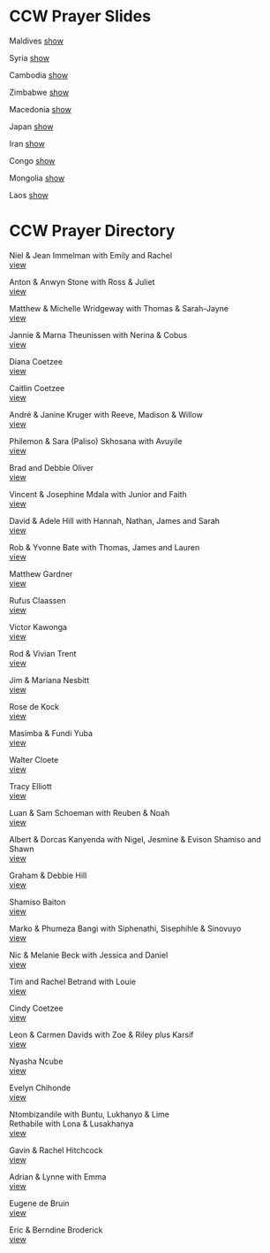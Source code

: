 # CCW Prayer Slides

Maldives [show](http://kyk.kiekies.net/?src=https://ccwaterkloof.github.io/prayer/slides/maldives.md)

Syria [show](http://kyk.kiekies.net/?src=https://ccwaterkloof.github.io/prayer/slides/syria.md)

Cambodia [show](http://kyk.kiekies.net/?src=https://ccwaterkloof.github.io/prayer/slides/cambodia.md)

Zimbabwe [show](http://kyk.kiekies.net/?src=https://ccwaterkloof.github.io/prayer/slides/zimbabwe.md)

Macedonia [show](http://kyk.kiekies.net/?src=https://ccwaterkloof.github.io/prayer/slides/macedonia.md)

Japan [show](http://kyk.kiekies.net/?src=https://ccwaterkloof.github.io/prayer/slides/japan.md)

Iran [show](http://kyk.kiekies.net/?src=https://ccwaterkloof.github.io/prayer/slides/iran.md)

Congo [show](http://kyk.kiekies.net/?src=https://ccwaterkloof.github.io/prayer/slides/congo.md)

Mongolia [show](http://kyk.kiekies.net/?src=https://ccwaterkloof.github.io/prayer/slides/mongolia.md)

Laos [show](http://kyk.kiekies.net/?src=https://ccwaterkloof.github.io/prayer/slides/laos.md)

# CCW Prayer Directory

Niel &amp; Jean Immelman with Emily and Rachel  
[view](/directory/immelman.jpg)  

Anton &amp; Anwyn Stone with Ross &amp; Juliet  
[view](/directory/stone.jpg)  

Matthew &amp; Michelle Wridgeway with Thomas &amp; Sarah-Jayne  
[view](/directory/wridgway.jpg)  

Jannie &amp; Marna Theunissen with Nerina &amp; Cobus  
[view](/directory/theunissen.jpg)  

Diana Coetzee  
[view](/directory/coetzeediana.jpg)  

Caitlin Coetzee  
[view](/directory/coetzeecaitlin.jpg)  

Andr&eacute; &amp; Janine Kruger with Reeve, Madison &amp; Willow  
[view](/directory/kruger.jpg)  

Philemon &amp; Sara (Paliso) Skhosana with Avuyile  
[view](/directory/sikhosana.jpg)  

Brad and Debbie Oliver  
[view](/directory/oliver.jpg)  

Vincent &amp; Josephine Mdala with Junior and Faith  
[view](/directory/mdala.jpg)  

David &amp; Adele Hill with Hannah, Nathan, James and Sarah  
[view](/directory/hill.jpg)  

Rob &amp; Yvonne Bate with Thomas, James and Lauren  
[view](/directory/bate.jpg)  

Matthew Gardner  
[view](/directory/matthew.jpg)  

Rufus Claassen  
[view](/directory/claassen.jpg)  

Victor Kawonga  
[view](/directory/victor.jpg)  

Rod &amp; Vivian Trent  
[view](/directory/trent.jpg)  

Jim &amp; Mariana Nesbitt  
[view](/directory/nesbitt.jpg)  

Rose de Kock  
[view](/directory/dekockrose.jpg)  

Masimba &amp; Fundi Yuba  
[view](/directory/yuba.jpg)  

Walter Cloete  
[view](/directory/walter.jpg)  

Tracy Elliott  
[view](/directory/elliot.jpg)  

Luan &amp; Sam Schoeman with Reuben &amp; Noah  
[view](/directory/schoeman.jpg)  

Albert &amp; Dorcas Kanyenda with Nigel, Jesmine &amp; Evison Shamiso and Shawn  
[view](/directory/kayendaclan.jpg)  

Graham &amp; Debbie Hill  
[view](/directory/hillsnr.jpg)  

Shamiso Baiton  
[view](/directory/shamiso.jpg)  

Marko &amp; Phumeza Bangi with Siphenathi, Sisephihle &amp; Sinovuyo  
[view](/directory/bangi.jpg)  

Nic &amp; Melanie Beck with Jessica and Daniel  
[view](/directory/beck.jpg)  

Tim and Rachel Betrand with Louie  
[view](/directory/bertrand.jpg)  

Cindy Coetzee  
[view](/directory/cindy.jpg)  

Leon &amp; Carmen Davids with Zoe &amp; Riley plus Karsif  
[view](/directory/davids.jpg)  

Nyasha Ncube  
[view](/directory/nyasha.jpg)  

Evelyn Chihonde  
[view](/directory/evelyn.jpg)  

Ntombizandile with Buntu, Lukhanyo &amp; Lime  
Rethabile with Lona &amp; Lusakhanya  
[view](/directory/rethabile.jpg)  

Gavin &amp; Rachel Hitchcock  
[view](/directory/hitchcock.jpg)  

Adrian &amp; Lynne  with Emma  
[view](/directory/adrian.jpg)  

Eugene de Bruin  
[view](/directory/eugene.jpg)  

Eric &amp; Berndine Broderick  
[view](/directory/broderick.jpg)


